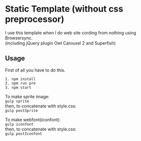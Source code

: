 # Static Template (without css preprocessor)

I use this template when I do web site cording from nothing using Browsersync.  
(including jQuery plugin Owl Carousel 2 and Superfish)

## Usage

First of all you have to do this.  

```
1. npm install  
2. npm run pre  
3. npm start  
```

To make sprite image:  
``gulp sprite``  
then, to concatenate with style.css:  
``gulp postSprite``  

To make webfont(iconfont):  
``gulp iconfont``  
then, to concatenate with style.css:  
``gulp postIconfont``  
